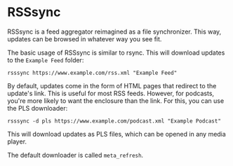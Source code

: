 # RSSsync

RSSsync is a feed aggregator reimagined as a file synchronizer. This way,
updates can be browsed in whatever way you see fit.

The basic usage of RSSsync is similar to rsync. This will download updates to
the `Example Feed` folder:

	rsssync https://www.example.com/rss.xml "Example Feed"

By default, updates come in the form of HTML pages that redirect to the
update's link. This is useful for most RSS feeds. However, for podcasts, you're
more likely to want the enclosure than the link. For this, you can use the PLS
downloader:

	rsssync -d pls https://www.example.com/podcast.xml "Example Podcast"

This will download updates as PLS files, which can be opened in any media
player.

The default downloader is called `meta_refresh`.
